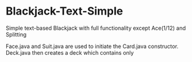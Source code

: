 # Blackjack-Text-Simple
Simple text-based Blackjack with full functionality except Ace(1/12) and Splitting

Face.java and Suit.java are used to initiate the Card.java constructor. Deck.java then creates a deck which contains only 
